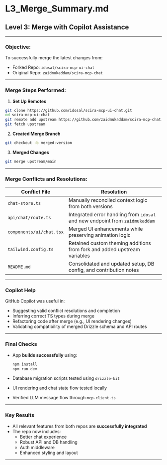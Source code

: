 # L3_Merge_Summary.md

## Level 3: Merge with Copilot Assistance

---

### Objective:
To successfully merge the latest changes from:
- Forked Repo: `idosal/scira-mcp-ui-chat`
- Original Repo: `zaidmukaddam/scira-mcp-chat`

---

### Merge Steps Performed:

1. **Set Up Remotes**
```bash
git clone https://github.com/idosal/scira-mcp-ui-chat.git
cd scira-mcp-ui-chat
git remote add upstream https://github.com/zaidmukaddam/scira-mcp-chat.git
git fetch upstream
```

2. **Created Merge Branch**
```bash
git checkout -b merged-version
```

3. **Merged Changes**
```bash
git merge upstream/main
```

---

### Merge Conflicts and Resolutions:

| Conflict File | Resolution |
|---------------|------------|
| `chat-store.ts` | Manually reconciled context logic from both versions |
| `api/chat/route.ts` | Integrated error handling from `idosal` and new endpoint from `zaidmukaddam` |
| `components/ui/chat.tsx` | Merged UI enhancements while preserving animation logic |
| `tailwind.config.ts` | Retained custom theming additions from fork and added upstream variables |
| `README.md` | Consolidated and updated setup, DB config, and contribution notes |

---

### Copilot Help

GitHub Copilot was useful in:
- Suggesting valid conflict resolutions and completion
- Inferring correct TS types during merge
- Refactoring code after merge (e.g., UI rendering changes)
- Validating compatibility of merged Drizzle schema and API routes

---

### Final Checks

- App **builds successfully** using:
  ```bash
  npm install
  npm run dev
  ```

- Database migration scripts tested using `drizzle-kit`
- UI rendering and chat state flow tested locally
- Verified LLM message flow through `mcp-client.ts`

---

### Key Results

- All relevant features from both repos are **successfully integrated**
- The repo now includes:
  - Better chat experience
  - Robust API and DB handling
  - Auth middleware
  - Enhanced styling and layout

---



